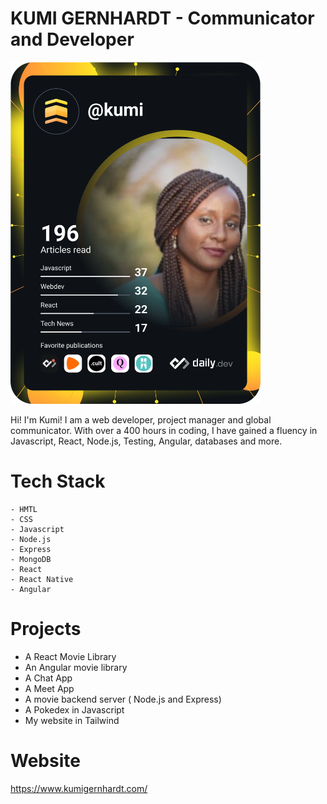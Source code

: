# KUMI GERNHARDT - Communicator and Developer

<a href="https://app.daily.dev/koomie"><img src="https://github.com/KumiGhardt/kumigernhardt/blob/main/devcard.svg" width="400" alt="Kumi Gernhardt's Dev Card"/></a>

Hi! I'm Kumi! I am a web developer, project manager and global communicator. With over a 400 hours in coding, I have gained a fluency in Javascript, React, Node.js, Testing, Angular, databases and more.
# Tech Stack

```
- HMTL
- CSS
- Javascript
- Node.js
- Express
- MongoDB
- React
- React Native
- Angular
```

# Projects

* A React Movie Library
* An Angular movie library
* A Chat App
* A Meet App
* A movie backend server ( Node.js and Express)
* A Pokedex in Javascript
* My website in Tailwind



# Website
https://www.kumigernhardt.com/
